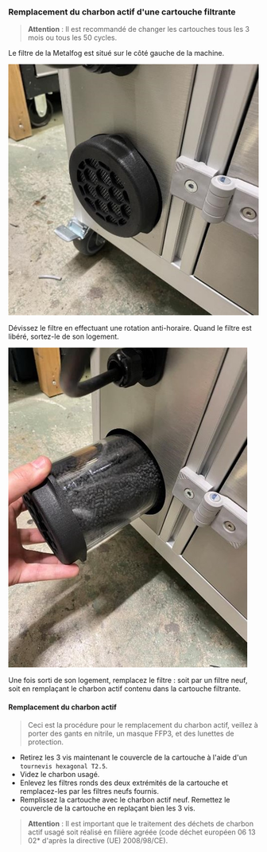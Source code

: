 ### Remplacement du charbon actif d'une cartouche filtrante

> **Attention** : Il est recommandé de changer les cartouches tous les 3 mois ou tous les 50 cycles.

Le filtre de la Metalfog est situé sur le côté gauche de la machine.

![Localisation du filtre](filter_locate.jpg)

Dévissez le filtre en effectuant une rotation anti-horaire. Quand le filtre est libéré, sortez-le de son logement.

![Dévissage du filtre](filter_unscrew.jpg)

Une fois sorti de son logement, remplacez le filtre : soit par un filtre neuf, soit en remplaçant le charbon actif contenu dans la cartouche filtrante.

#### Remplacement du charbon actif

> Ceci est la procédure pour le remplacement du charbon actif, veillez à porter des gants en nitrile, un masque FFP3, et des lunettes de protection.

- Retirez les 3 vis maintenant le couvercle de la cartouche à l'aide d'un  `tournevis hexagonal T2.5`.
- Videz le charbon usagé.
- Enlevez les filtres ronds des deux extrémités de la cartouche et remplacez-les par les filtres neufs fournis.
- Remplissez la cartouche avec le charbon actif neuf. Remettez le couvercle de la cartouche en replaçant bien les 3 vis.

>**Attention** : Il est important que le traitement des déchets de charbon actif usagé soit réalisé en filière agréée (code déchet européen 06 13 02* d'après la directive (UE) 2008/98/CE).